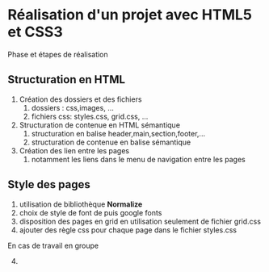 # Réalisation d'un projet avec HTML5 et CSS3

Phase et étapes de réalisation 

## Structuration en HTML

1. Création des dossiers et des fichiers
   1. dossiers : css,images, ...
   2. fichiers css: styles.css, grid.css, ...
2. Structuration de contenue en HTML sémantique
   1. structuration en balise header,main,section,footer,...
   2. structuration de contenue en balise sémantique
3. Création des lien entre les pages 
   1. notamment les liens dans le menu de navigation entre les pages

## Style des pages

1. utilisation de bibliothèque **Normalize**
2. choix de style de font de puis google fonts
3. disposition des pages en grid en utilisation seulement de fichier grid.css
4. ajouter des règle css pour chaque page dans le fichier styles.css

En cas de travail en groupe 

4. 


